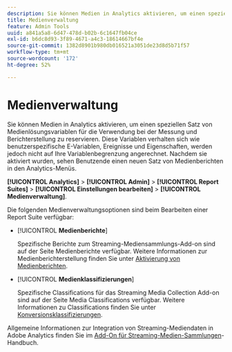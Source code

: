 ```yaml
---
description: Sie können Medien in Analytics aktivieren, um einen speziellen Satz von Medienlösungsvariablen für die Verwendung bei der Messung und Berichterstellung zu reservieren.
title: Medienverwaltung
feature: Admin Tools
uuid: a841a5a8-6d47-478d-b02b-6c1647fb04ce
exl-id: b6dc8d93-3f89-4671-a4c3-18614667bf4e
source-git-commit: 1382d8901b980db016521a3051de23d8d5b71f57
workflow-type: tm+mt
source-wordcount: '172'
ht-degree: 52%

---
```


# Medienverwaltung

Sie können Medien in Analytics aktivieren, um einen speziellen Satz von Medienlösungsvariablen für die Verwendung bei der Messung und Berichterstellung zu reservieren. Diese Variablen verhalten sich wie benutzerspezifische E-Variablen, Ereignisse und Eigenschaften, werden jedoch nicht auf Ihre Variablenbegrenzung angerechnet. Nachdem sie aktiviert wurden, sehen Benutzende einen neuen Satz von Medienberichten in den Analytics-Menüs.

**[!UICONTROL Analytics]** > **[!UICONTROL Admin]** > **[!UICONTROL Report Suites]** > **[!UICONTROL Einstellungen bearbeiten]** > **[!UICONTROL Medienverwaltung]**.

Die folgenden Medienverwaltungsoptionen sind beim Bearbeiten einer Report Suite verfügbar:

* [!UICONTROL **Medienberichte**]

  Spezifische Berichte zum Streaming-Mediensammlungs-Add-on sind auf der Seite Medienberichte verfügbar. Weitere Informationen zur Medienberichterstellung finden Sie unter [Aktivierung von Medienberichten](https://experienceleague.adobe.com/docs/media-analytics/using/media-reports/media-reports-enable.html).

* [!UICONTROL **Medienklassifizierungen**]

  Spezifische Classifications für das Streaming Media Collection Add-on sind auf der Seite Media Classifications verfügbar. Weitere Informationen zu Classifications finden Sie unter [Konversionsklassifizierungen](/help/admin/admin/c-manage-report-suites/c-edit-report-suites/conversion-var-admin/conversion-classifications.md).

Allgemeine Informationen zur Integration von Streaming-Mediendaten in Adobe Analytics finden Sie im [Add-On für Streaming-Medien-Sammlungen](https://experienceleague.adobe.com/docs/media-analytics/using/media-overview.html?lang=de)-Handbuch.
